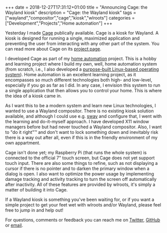 +++
date = 2018-12-27T17:31:12+01:00
title = "Announcing Cage: the Wayland kiosk"
description = "Cage: the Wayland kiosk"
tags = ["wayland","compositor","cage","kiosk","wlroots"]
categories = ["Development","Projects","Home automation"]
+++

Yesterday I made [Cage](https://github.com/Hjdskes/cage) publically
available. Cage is a kiosk for Wayland. A kiosk is designed for
running a single, maximized application and preventing the user from
interacting with any other part of the system. You can read more about
Cage on its [project page](/projects/cage).

I developed Cage as part of my [home
automation](/blog/home-automation) project. This is a hobby and
learning project where I build my own, well, home automation system
(from scratch, i.e., I also developed a [purpose-built Linux-based
operating system](/projects/rpi-linux)). Home automation is an
excellent learning project, as it encompasses so much different
technologies both high- and low-level, especially if you go as far as
I did. In any case, I envision this system to run a single application
that then allows you to control your home. This is where the idea of a
kiosk came in.

As I want this to be a modern system and learn new Linux technologies,
I wanted to use a Wayland compositor. There is no existing kiosk
solution available, and although I could use
e.g. [sway](https://swaywm.org/) and configure that, I went with the
learning and do-it-myself approach. I have developed X11 window
managers before but had never touched a Wayland compositor. Also, I
want to "do it right"™ and don't want to lock something down and
inevitably risk there is a way out after all, even if this is in the
friendly environment of my own appartment.

Cage isn't done yet; my Raspberry Pi (that runs the whole system) is
connected to the official 7" touch screen, but Cage does not yet
support touch input. There are also some things to refine, such as not
displaying a cursor if there is no pointer and to darken the primary
window when a dialog is open. I also want to optimize the power usage
by implementing damage tracking and activity tracking to turn the
screen off automatically after inactivity. All of these features are
provided by wlroots, it's simply a matter of building it into Cage.

If a Wayland kiosk is something you've been waiting for, or if you
want a simple project to get your feet wet with wlroots and/or
Wayland, please feel free to jump in and help out!

For questions, comments or feedback you can reach me on
[Twitter](https://twitter.com/Hjdskes),
[GitHub](https://github.com/Hjdskes) or
[email](mailto:hjdskes@gmail.com).

